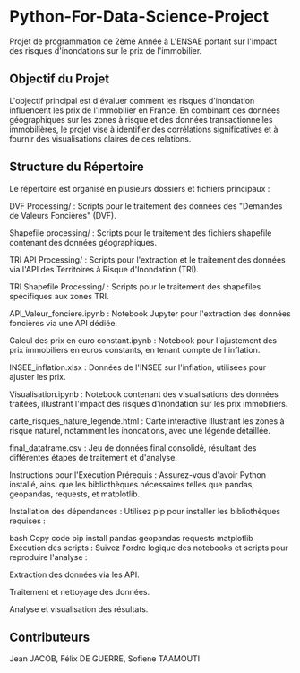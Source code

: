 # Python-For-Data-Science-Project
Projet de programmation de 2ème Année à L'ENSAE portant sur l'impact des risques d'inondations sur le prix de l'immobilier.

## Objectif du Projet
L'objectif principal est d'évaluer comment les risques d'inondation influencent les prix de l'immobilier en France. En combinant des données géographiques sur les zones à risque et des données transactionnelles immobilières, le projet vise à identifier des corrélations significatives et à fournir des visualisations claires de ces relations.

## Structure du Répertoire
Le répertoire est organisé en plusieurs dossiers et fichiers principaux :

DVF Processing/ : Scripts pour le traitement des données des "Demandes de Valeurs Foncières" (DVF).

Shapefile processing/ : Scripts pour le traitement des fichiers shapefile contenant des données géographiques.

TRI API Processing/ : Scripts pour l'extraction et le traitement des données via l'API des Territoires à Risque d'Inondation (TRI).

TRI Shapefile Processing/ : Scripts pour le traitement des shapefiles spécifiques aux zones TRI.

API_Valeur_fonciere.ipynb : Notebook Jupyter pour l'extraction des données foncières via une API dédiée.

Calcul des prix en euro constant.ipynb : Notebook pour l'ajustement des prix immobiliers en euros constants, en tenant compte de l'inflation.

INSEE_inflation.xlsx : Données de l'INSEE sur l'inflation, utilisées pour ajuster les prix.

Visualisation.ipynb : Notebook contenant des visualisations des données traitées, illustrant l'impact des risques d'inondation sur les prix immobiliers.

carte_risques_nature_legende.html : Carte interactive illustrant les zones à risque naturel, notamment les inondations, avec une légende détaillée.

final_dataframe.csv : Jeu de données final consolidé, résultant des différentes étapes de traitement et d'analyse.

Instructions pour l'Exécution
Prérequis : Assurez-vous d'avoir Python installé, ainsi que les bibliothèques nécessaires telles que pandas, geopandas, requests, et matplotlib.

Installation des dépendances : Utilisez pip pour installer les bibliothèques requises :

bash
Copy code
pip install pandas geopandas requests matplotlib
Exécution des scripts : Suivez l'ordre logique des notebooks et scripts pour reproduire l'analyse :

Extraction des données via les API.

Traitement et nettoyage des données.

Analyse et visualisation des résultats.

## Contributeurs
Jean JACOB,
Félix DE GUERRE,
Sofiene TAAMOUTI
